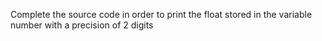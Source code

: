 Complete the source code in order to print the float stored in the variable number with a precision of 2 digits
